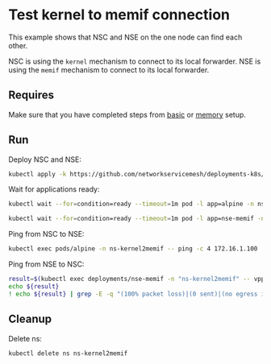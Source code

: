 # Test kernel to memif connection


This example shows that NSC and NSE on the one node can find each other.

NSC is using the `kernel` mechanism to connect to its local forwarder.
NSE is using the `memif` mechanism to connect to its local forwarder.

## Requires

Make sure that you have completed steps from [basic](../../basic) or [memory](../../memory) setup.

## Run

Deploy NSC and NSE:
```bash
kubectl apply -k https://github.com/networkservicemesh/deployments-k8s/examples/use-cases/Kernel2Memif?ref=b027f11b8754947f63ca4452a07d22fd6f85e954
```

Wait for applications ready:
```bash
kubectl wait --for=condition=ready --timeout=1m pod -l app=alpine -n ns-kernel2memif
```
```bash
kubectl wait --for=condition=ready --timeout=1m pod -l app=nse-memif -n ns-kernel2memif
```

Ping from NSC to NSE:
```bash
kubectl exec pods/alpine -n ns-kernel2memif -- ping -c 4 172.16.1.100
```

Ping from NSE to NSC:
```bash
result=$(kubectl exec deployments/nse-memif -n "ns-kernel2memif" -- vppctl ping 172.16.1.101 repeat 4)
echo ${result}
! echo ${result} | grep -E -q "(100% packet loss)|(0 sent)|(no egress interface)"
```

## Cleanup

Delete ns:
```bash
kubectl delete ns ns-kernel2memif
```
